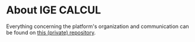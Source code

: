 # About IGE CALCUL

Everything concerning the platform's organization and communication can be found on
[this (private) repository](https://github.com/ige-calcul/private-docs).
